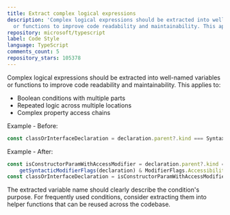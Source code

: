 ```yaml
---
title: Extract complex logical expressions
description: 'Complex logical expressions should be extracted into well-named variables
  or functions to improve code readability and maintainability. This applies to:'
repository: microsoft/typescript
label: Code Style
language: TypeScript
comments_count: 5
repository_stars: 105378
---
```


Complex logical expressions should be extracted into well-named variables or functions to improve code readability and maintainability. This applies to:
- Boolean conditions with multiple parts
- Repeated logic across multiple locations
- Complex property access chains

Example - Before:
```typescript
const classOrInterfaceDeclaration = declaration.parent?.kind === SyntaxKind.Constructor && getSyntacticModifierFlags(declaration) & ModifierFlags.AccessibilityModifier ? declaration.parent.parent : declaration.parent;
```

Example - After:
```typescript
const isConstructorParamWithAccessModifier = declaration.parent?.kind === SyntaxKind.Constructor && 
    getSyntacticModifierFlags(declaration) & ModifierFlags.AccessibilityModifier;
const classOrInterfaceDeclaration = isConstructorParamWithAccessModifier ? declaration.parent.parent : declaration.parent;
```

The extracted variable name should clearly describe the condition's purpose. For frequently used conditions, consider extracting them into helper functions that can be reused across the codebase.
